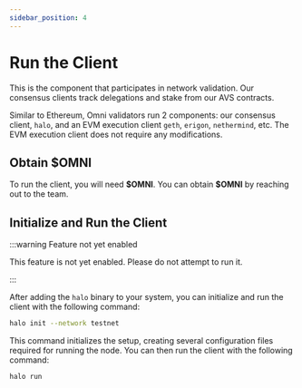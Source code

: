 ```yaml
---
sidebar_position: 4
---
```


# Run the Client

This is the component that participates in network validation. Our consensus clients track delegations and stake from our AVS contracts.

Similar to Ethereum, Omni validators run 2 components: our consensus client, `halo`, and an EVM execution client `geth`, `erigon`, `nethermind`, etc. The EVM execution client does not require any modifications.

## Obtain $OMNI

To run the client, you will need **\$OMNI**. You can obtain **\$OMNI** by reaching out to the team.

## Initialize and Run the Client

:::warning Feature not yet enabled

This feature is not yet enabled. Please do not attempt to run it.

:::

After adding the `halo` binary to your system, you can initialize and run the client with the following command:

```bash
halo init --network testnet
```

This command initializes the setup, creating several configuration files required for running the node. You can then run the client with the following command:

```bash
halo run
```
